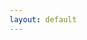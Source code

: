 ```yaml
---
layout: default
---
```


<div class="viewof-view"></div>

<script type="module">
  import {
    Runtime,
    Library,
  } from "https://cdn.jsdelivr.net/npm/@observablehq/runtime@4/dist/runtime.js";
  import define from "https://api.observablehq.com/d/91c845853e2a1ef0.js?v=3";
  import Inspector from './assets/js/LoadableInspector.js';

  const stdlib = new Library()
  
  const container = document.querySelector('#main_content')
  const width = stdlib.Generators.observe(c => {
    const handleResize = () => c(container.offsetWidth)
    window.addEventListener('resize', handleResize)
    c(container.offsetWidth)
    return () => window.removeEventListener('resize', handleResize)
  })

  const runtime = new Runtime(Object.assign(stdlib, { width }))
  
  const main = runtime.module(define, (name) => {
    if (name === "viewof view") return new Inspector(".viewof-view");
  });

  main.redefine('url', 'https://raw.githubusercontent.com/ylzhang29/UpstateSU-GRU-Covid/main/Forecast/new_forecast.csv')
</script>
